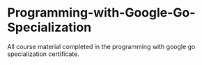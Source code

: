 # Programming-with-Google-Go-Specialization
All course material completed in the programming with google go specialization certificate.
